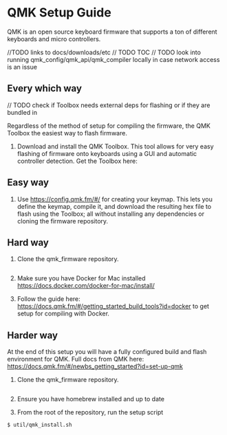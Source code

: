 # QMK Setup Guide

QMK is an open source keyboard firmware that supports a ton of different keyboards and micro controllers. 

//TODO links to docs/downloads/etc
// TODO TOC
// TODO look into running qmk_config/qmk_api/qmk_compiler locally in case network access is an issue

## Every which way

// TODO check if Toolbox needs external deps for flashing or if they are bundled in

Regardless of the method of setup for compiling the firmware, the QMK Toolbox the easiest way to flash firmware. 

1. Download and install the QMK Toolbox. This tool allows for very easy flashing of firmware onto keyboards using a GUI and automatic controller detection. Get the Toolbox here:

## Easy way


1. Use https://config.qmk.fm/#/ for creating your keymap. This lets you define the keymap, compile it, and download the resulting hex file to flash using the Toolbox; all without installing any dependencies or cloning the firmware repository. 

## Hard way

1. Clone the qmk_firmware repository. 

```bash

```

2. Make sure you have Docker for Mac installed https://docs.docker.com/docker-for-mac/install/


3. Follow the guide here: https://docs.qmk.fm/#/getting_started_build_tools?id=docker to get setup for compiling with Docker. 

## Harder way

At the end of this setup you will have a fully configured build and flash environment for QMK. Full docs from QMK here: https://docs.qmk.fm/#/newbs_getting_started?id=set-up-qmk


1. Clone the qmk_firmware repository. 

```bash

```

2. Ensure you have homebrew installed and up to date

3. From the root of the repository, run the setup script

```bash
$ util/qmk_install.sh
```

